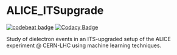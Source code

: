 # ALICE_ITSupgrade

[![codebeat badge](https://codebeat.co/badges/487c0c70-dae6-4a74-9a3e-85754bf1f5ac)](https://codebeat.co/projects/github-com-tempse-alice_itsupgrade-master) [![Codacy Badge](https://api.codacy.com/project/badge/Grade/718d473487e64e3685ea56bda0df135b)](https://www.codacy.com/app/tempse/ALICE_ITSupgrade?utm_source=github.com&amp;utm_medium=referral&amp;utm_content=tempse/ALICE_ITSupgrade&amp;utm_campaign=Badge_Grade)
    
Study of dielectron events in an ITS-upgraded setup of the ALICE experiment @ CERN-LHC using machine learning techniques.
